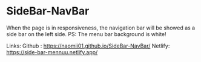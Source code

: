 # SideBar-NavBar
When the page is in responsiveness, the navigation bar will be showed as a side bar on the left side.
PS: The menu bar background is white!

Links:
Github : https://naomii01.github.io/SideBar-NavBar/
Netlify: https://side-bar-mennuu.netlify.app/
